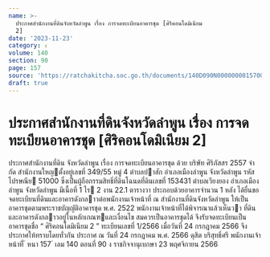 ```yaml
---
name: >-
  ประกาศสำนักงานที่ดินจังหวัดลำพูน เรื่อง การจดทะเบียนอาคารชุด [ศิริคอนโดมิเนียม
  2]
date: '2023-11-23'
category: ง
volume: 140
section: 90
page: 157
source: 'https://ratchakitcha.soc.go.th/documents/140D090N0000000015700.pdf'
draft: true
---
```


# ประกาศสำนักงานที่ดินจังหวัดลำพูน เรื่อง การจดทะเบียนอาคารชุด [ศิริคอนโดมิเนียม 2]

ประกาศสํานักงานที่ดิน จังหวัดลําพูน เรื่อง การจดทะเบียนอาคารชุด ด้วย บริษัท ศิริภัสสร 2557 จํากัด สํานักงานใหญตั้งอยู่เลขที่ 349/55 หมู่ 4 ตําบลปาสัก อําเภอเมืองลําพูน จังหวัดลําพูน รหัสไปรษณีย 51000 ซึ่งเป็นผู้ถือกรรมสิทธิ์ที่ดินโฉนดที่ดินเลขที่ 153431 ตําบลเวียงยอง อําเภอเมืองลําพูน จังหวัดลําพูน มีเนื้อที่ 1 ไร 2 งาน 22.1 ตารางวา ประกอบด้วยอาคารจํานวน 1 หลัง ได้ยื่นขอจดทะเบียนที่ดินและอาคารดังกลาวต่อพนักงานเจ้าหน้าที่ ณ สํานักงานที่ดินจังหวัดลําพูน ให้เป็นอาคารชุดตามพระราชบัญญัติอาคารชุด พ.ศ. 2522 พนักงานเจ้าหน้าที่ได้พิจารณาแล้วเห็นวา ที่ดินและอาคารดังกลาวอยู่ในหลักเกณฑและเงื่อนไข สมควรเป็นอาคารชุดได้ จึงรับจดทะเบียนเป็นอาคารชุดชื่อ “ ศิริคอนโดมิเนียม 2 ” ทะเบียนเลขที่ 1/2566 เมื่อวันที่ 24 กรกฎาคม 2566 จึงประกาศให้ทราบโดยทั่วกัน ประกาศ ณ วันที่ 24 กรกฎาคม พ.ศ. 2566 ดุสิต บริสุทธิ์ศรี พนักงานเจ้าหน้าที่ ้ หนา 157 ่ เลม 140 ตอนที่ 90 ง ราชกิจจานุเบกษา 23 พฤศจิกายน 2566
